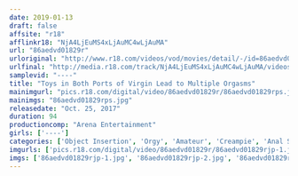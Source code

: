 ```yaml
---
date: 2019-01-13
draft: false
affsite: "r18"
afflinkr18: "NjA4LjEuMS4xLjAuMC4wLjAuMA"
url: "86aedvd01829r"
urloriginal: "http://www.r18.com/videos/vod/movies/detail/-/id=86aedvd01829r"
urlfinal: "http://media.r18.com/track/NjA4LjEuMS4xLjAuMC4wLjAuMA/videos/vod/movies/detail/-/id=86aedvd01829r"
samplevid: "----"
title: "Toys in Both Ports of Virgin Lead to Multiple Orgasms"
mainimgurl: "pics.r18.com/digital/video/86aedvd01829r/86aedvd01829rps.jpg"
mainimgs: "86aedvd01829rps.jpg"
releasedate: "Oct. 25, 2017"
duration: 94
productioncomp: "Arena Entertainment"
girls: ['----']
categories: ['Object Insertion', 'Orgy', 'Amateur', 'Creampie', 'Anal Sex', 'Hi-Def']
imgurls: ['pics.r18.com/digital/video/86aedvd01829r/86aedvd01829rjp-1.jpg', 'pics.r18.com/digital/video/86aedvd01829r/86aedvd01829rjp-2.jpg', 'pics.r18.com/digital/video/86aedvd01829r/86aedvd01829rjp-3.jpg', 'pics.r18.com/digital/video/86aedvd01829r/86aedvd01829rjp-4.jpg', 'pics.r18.com/digital/video/86aedvd01829r/86aedvd01829rjp-5.jpg', 'pics.r18.com/digital/video/86aedvd01829r/86aedvd01829rjp-6.jpg', 'pics.r18.com/digital/video/86aedvd01829r/86aedvd01829rjp-7.jpg', 'pics.r18.com/digital/video/86aedvd01829r/86aedvd01829rjp-8.jpg', 'pics.r18.com/digital/video/86aedvd01829r/86aedvd01829rjp-9.jpg', 'pics.r18.com/digital/video/86aedvd01829r/86aedvd01829rjp-10.jpg', 'pics.r18.com/digital/video/86aedvd01829r/86aedvd01829rjp-11.jpg', 'pics.r18.com/digital/video/86aedvd01829r/86aedvd01829rjp-12.jpg', 'pics.r18.com/digital/video/86aedvd01829r/86aedvd01829rjp-13.jpg', 'pics.r18.com/digital/video/86aedvd01829r/86aedvd01829rjp-14.jpg', 'pics.r18.com/digital/video/86aedvd01829r/86aedvd01829rjp-15.jpg', 'pics.r18.com/digital/video/86aedvd01829r/86aedvd01829rjp-16.jpg', 'pics.r18.com/digital/video/86aedvd01829r/86aedvd01829rjp-17.jpg', 'pics.r18.com/digital/video/86aedvd01829r/86aedvd01829rjp-18.jpg', 'pics.r18.com/digital/video/86aedvd01829r/86aedvd01829rjp-19.jpg', 'pics.r18.com/digital/video/86aedvd01829r/86aedvd01829rjp-20.jpg']
imgs: ['86aedvd01829rjp-1.jpg', '86aedvd01829rjp-2.jpg', '86aedvd01829rjp-3.jpg', '86aedvd01829rjp-4.jpg', '86aedvd01829rjp-5.jpg', '86aedvd01829rjp-6.jpg', '86aedvd01829rjp-7.jpg', '86aedvd01829rjp-8.jpg', '86aedvd01829rjp-9.jpg', '86aedvd01829rjp-10.jpg', '86aedvd01829rjp-11.jpg', '86aedvd01829rjp-12.jpg', '86aedvd01829rjp-13.jpg', '86aedvd01829rjp-14.jpg', '86aedvd01829rjp-15.jpg', '86aedvd01829rjp-16.jpg', '86aedvd01829rjp-17.jpg', '86aedvd01829rjp-18.jpg', '86aedvd01829rjp-19.jpg', '86aedvd01829rjp-20.jpg']
---
```

